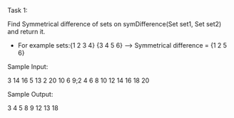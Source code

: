 Task 1:

Find Symmetrical difference of sets on symDifference(Set<T> set1, Set<T> set2) and return it.
* For example sets:{1 2 3 4} {3 4 5 6} --> Symmetrical difference = {1 2 5 6}

Sample Input:

3 14 16 5 13 2 20 10 6 9;2 4 6 8 10 12 14 16 18 20

Sample Output:

3
4
5
8
9
12
13
18